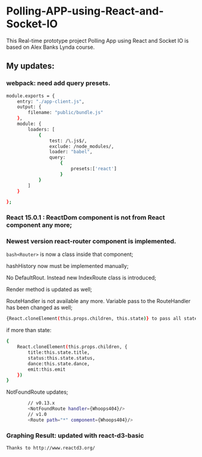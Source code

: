 # Polling-APP-using-React-and-Socket-IO
This Real-time prototype project Polling App using React and Socket IO is based on Alex Banks Lynda course. 

## My updates:

### webpack: need add query presets.

```bash
module.exports = {
	entry: "./app-client.js",
	output: {
		filename: "public/bundle.js"
	},
	module: {
		loaders: [
			{ 
    			test: /\.js$/, 
    			exclude: /node_modules/, 
    			loader: "babel", 
    			query:
      				{
        				presets:['react']
      				}
			}
		]
	}

};
```

### React 15.0.1 : ReactDom component is not from React component any more;

### Newest version react-router component is implemented. 

```bash<Router>``` is now a class inside that component;
	
hashHistory now must be implemented manually;

No DefaultRout. Instead new IndexRoute class is introduced;
	
Render method is updated as well;
	
RouteHandler is not available any more. Variable pass to the RouteHandler has been changed as well;
	
```bash
{React.cloneElement(this.props.children, this.state)} to pass all state.
```


if more than state:


```bash
{
	React.cloneElement(this.props.children, {
		title:this.state.title,
		status:this.state.status,
		dance:this.state.dance,
		emit:this.emit
	})
}
```


NotFoundRoute updates;

	
```bash
		// v0.13.x
		<NotFoundRoute handler={Whoops404}/>
		// v1.0
		<Route path="*" component={Whoops404}/>
```

### Graphing Result: updated with react-d3-basic

	Thanks to http://www.reactd3.org/

	
